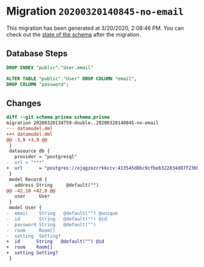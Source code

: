 # Migration `20200320140845-no-email`

This migration has been generated at 3/20/2020, 2:08:46 PM.
You can check out the [state of the schema](./schema.prisma) after the migration.

## Database Steps

```sql
DROP INDEX "public"."User.email"

ALTER TABLE "public"."User" DROP COLUMN "email",
DROP COLUMN "password";
```

## Changes

```diff
diff --git schema.prisma schema.prisma
migration 20200320134759-double..20200320140845-no-email
--- datamodel.dml
+++ datamodel.dml
@@ -3,9 +3,9 @@
 }
 datasource db {
   provider = "postgresql"
-  url = "***"
+  url      = "postgres://ojqgzezcrkkccv:413545d8bc9cfbeb322834d87f2369199c51d226e374dc06da6883681e1fa266@ec2-35-172-85-250.compute-1.amazonaws.com:5432/d23tt9hq4p0gh8"
 }
 model Record {
   address String     @default("")
@@ -42,10 +42,8 @@
   user     User
 }
 model User {
-  email    String   @default("") @unique
-  id       String   @default("") @id
-  password String   @default("")
-  room     Room[]
-  setting  Setting?
+  id      String   @default("") @id
+  room    Room[]
+  setting Setting?
 }
```



